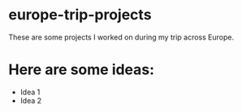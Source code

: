 # europe-trip-projects
These are some projects I worked on during my trip across Europe. 

# Here are some ideas:
- Idea 1
- Idea 2